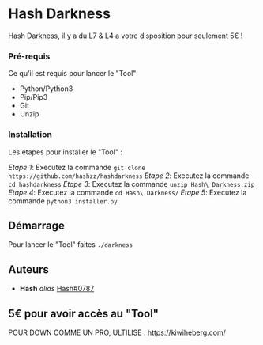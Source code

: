 # Hash Darkness

Hash Darkness, il y a du L7 & L4 a votre disposition pour seulement 5€ !

### Pré-requis

Ce qu'il est requis pour lancer le "Tool"

- Python/Python3
- Pip/Pip3
- Git
- Unzip

### Installation

Les étapes pour installer le "Tool" :

_Etape 1_: Executez la commande ``git clone https://github.com/hashzz/hashdarkness``
_Etape 2_: Executez la commande ``cd hashdarkness``
_Etape 3_: Executez la commande ``unzip Hash\ Darkness.zip``
_Etape 4_: Executez la commande ``cd Hash\ Darkness/``
_Etape 5_: Executez la commande ``python3 installer.py``


## Démarrage

Pour lancer le "Tool" faites ``./darkness``

## Auteurs

* **Hash** _alias_ [Hash#0787](https://discord.com)

## 5€ pour avoir accès au "Tool"

POUR DOWN COMME UN PRO, ULTILISE : https://kiwiheberg.com/
